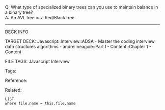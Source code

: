 Q: What type of specialized binary trees can you use to maintain balance in a binary tree?  
A: An AVL tree or a Red/Black tree.
<!--ID: 1690027054573-->

---

DECK INFO

TARGET DECK: Javascript::Interview::ADSA - Master the coding interview data structures algorithms - andrei neagoie::Part I - Content::Chapter 1 - Content

FILE TAGS: Javascript Interview

Tags:

Reference:

Related:

```dataview
LIST
where file.name = this.file.name
```
